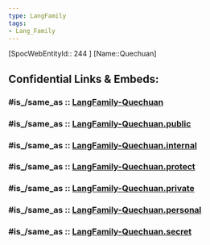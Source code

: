 ```yaml
---
type: LangFamily
tags: 
- Lang_Family
---
```

[SpocWebEntityId:: 244 ]
[Name::Quechuan]


## Confidential Links & Embeds: 

### #is_/same_as :: [LangFamily-Quechuan](/_Standards/Language/Lang~Family/LangFamily-Quechuan.md) 

### #is_/same_as :: [LangFamily-Quechuan.public](/_public/Language/Lang~Family/LangFamily-Quechuan.public.md) 

### #is_/same_as :: [LangFamily-Quechuan.internal](/_internal/Language/Lang~Family/LangFamily-Quechuan.internal.md) 

### #is_/same_as :: [LangFamily-Quechuan.protect](/_protect/Language/Lang~Family/LangFamily-Quechuan.protect.md) 

### #is_/same_as :: [LangFamily-Quechuan.private](/_private/Language/Lang~Family/LangFamily-Quechuan.private.md) 

### #is_/same_as :: [LangFamily-Quechuan.personal](/_personal/Language/Lang~Family/LangFamily-Quechuan.personal.md) 

### #is_/same_as :: [LangFamily-Quechuan.secret](/_secret/Language/Lang~Family/LangFamily-Quechuan.secret.md)

